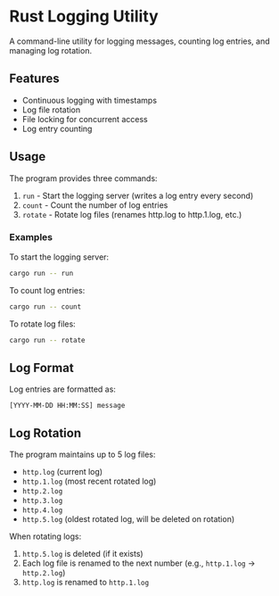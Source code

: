 # Rust Logging Utility

A command-line utility for logging messages, counting log entries, and managing log rotation.

## Features

- Continuous logging with timestamps
- Log file rotation
- File locking for concurrent access
- Log entry counting

## Usage

The program provides three commands:

1. `run` - Start the logging server (writes a log entry every second)
2. `count` - Count the number of log entries
3. `rotate` - Rotate log files (renames http.log to http.1.log, etc.)

### Examples

To start the logging server:
```bash
cargo run -- run
```

To count log entries:
```bash
cargo run -- count
```

To rotate log files:
```bash
cargo run -- rotate
```

## Log Format

Log entries are formatted as:
```
[YYYY-MM-DD HH:MM:SS] message
```

## Log Rotation

The program maintains up to 5 log files:
- `http.log` (current log)
- `http.1.log` (most recent rotated log)
- `http.2.log`
- `http.3.log`
- `http.4.log`
- `http.5.log` (oldest rotated log, will be deleted on rotation)

When rotating logs:
1. `http.5.log` is deleted (if it exists)
2. Each log file is renamed to the next number (e.g., `http.1.log` → `http.2.log`)
3. `http.log` is renamed to `http.1.log` 